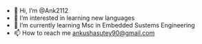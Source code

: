 - 👋 Hi, I’m @Ank2112
- 👀 I’m interested in learning new languages
- 🌱 I’m currently learning Msc in Embedded Sustems Engineering
- 📫 How to reach me ankushasutey90@gmail.com

<!---
Ank2112/Ank2112 is a ✨ special ✨ repository because its `README.md` (this file) appears on your GitHub profile.
You can click the Preview link to take a look at your changes.
--->
